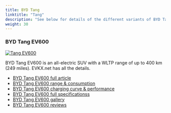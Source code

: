 ```yaml
---
title: BYD Tang
linktitle: "Tang"
description: "See below for details of the different variants of BYD Tang"
weight: 30
---
```

### BYD Tang EV600

<a href="tang_ev600/"><img src="https://media.evkx.net/multimedia/models/byd/tang/tang_ev600/main_1_st.jpg" class="img-fluid" alt="Tang EV600" ></a>

BYD Tang EV600 is an all-electric SUV with a WLTP range of up to 400 km (249 miles). EVKX.net has all the details. 

- [BYD Tang EV600 full article](tang_ev600/)
- [BYD Tang EV600 range & consumption](tang_ev600/rangeandconsumption/)
- [BYD Tang EV600 charging curve & performance](tang_ev600/chargingcurve/)
- [BYD Tang EV600 full specificationss](tang_ev600/specifications/)
- [BYD Tang EV600 gallery](tang_ev600/gallery/)
- [BYD Tang EV600 reviews](tang_ev600/reviews/)

